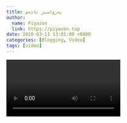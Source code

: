 ```yaml
---
title: پەرۋاسىز ئادەم
author:
  name: Piyazon
  link: https://piyazon.top
date: 2020-03-11 13:01:00 +0800
categories: [Blogging, Video]
tags: [video]
---
```


<style>
@import url(/assets/css/uyghur.css);
</style>

<video id="player" playsinline controls data-poster="https://git.lug.ustc.edu.cn/flame3/images/-/raw/main/old-salon/parwasiz/parwasiz.png"
  wxv="wxv_1246669446048088064" src="">
  <source src="" type="video/mp4" class="p1s1" size="1080" />
  <source src="" type="video/mp4" class="p1s2" size="720" />
  <source src="" type="video/mp4" class="p1s3" size="480" />
</video>

<script src="/assets/js/plyr/plyr.js"></script>
<script src="/assets/js/plyr/weixin-out.js"></script>